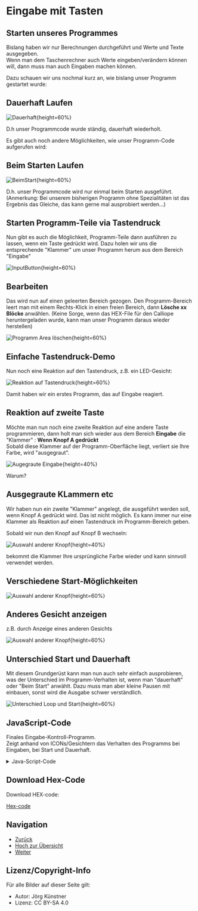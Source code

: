 # Eingabe mit Tasten 

## Starten unseres Programmes 

Bislang haben wir nur Berechnungen durchgeführt und Werte und Texte ausgegeben.  
Wenn man dem Taschenrechner auch Werte eingeben/verändern können will, dann muss man auch Eingaben machen können.

Dazu schauen wir uns nochmal kurz an, wie bislang unser Programm gestartet wurde:

## Dauerhaft Laufen

![Dauerhaft](pics/01_Dauerhaft.png){height=60%}

D.h unser Programmcode wurde ständig, dauerhaft wiederholt.

Es gibt auch noch andere Möglichkeiten, wie unser Programm-Code aufgerufen wird:

## Beim Starten Laufen
 
![BeimStart](pics/02_BeimStart.png){height=60%}


D.h. unser Programmcode wird nur einmal beim Starten ausgeführt.
(Anmerkung: Bei unserem bisherigen Programm ohne Spezialitäten ist das Ergebnis das Gleiche, das kann gerne mal ausprobiert werden...)


## Starten Programm-Teile via Tastendruck

Nun gibt es auch die Möglichkeit, Programm-Teile dann ausführen zu lassen, wenn ein Taste gedrückt wird.
Dazu holen wir uns die entsprechende "Klammer" um unser Programm herum aus dem Bereich "Eingabe"

![InputButton](pics/03_EingabeButton.png){height=60%}


## Bearbeiten 

Das wird nun auf einen geleerten Bereich gezogen.
Den Programm-Bereich leert man mit einem Rechts-Klick in einen freien Bereich, dann **Lösche xx Blöcke** anwählen.
(Keine Sorge, wenn das HEX-File für den Calliope heruntergeladen wurde, kann man unser Programm daraus wieder herstellen)
 
![Programm Area löschen](pics/04_ProgrammAreaLoeschen.png){height=60%}


## Einfache Tastendruck-Demo

Nun noch eine Reaktion auf den Tastendruck, z.B. ein LED-Gesicht:

![Reaktion auf Tastendruck](pics/05_TastenReaktion.png){height=60%}


Damit haben wir ein erstes Programm, das auf Eingabe reagiert.


## Reaktion auf zweite Taste

Möchte man nun noch eine zweite Reaktion auf eine andere Taste programmieren, 
dann holt man sich wieder aus dem Bereich **Eingabe** die "Klammer" :  **Wenn Knopf A gedrückt**<br>
Sobald diese Klammer auf der Programm-Oberfläche liegt, verliert sie Ihre Farbe, wird "ausgegraut".  

![Augegraute Eingabe](pics/06_TastenReaktion_Doppelt.png){height=40%}

Warum?  

## Ausgegraute KLammern etc

Wir haben nun ein zweite "Klammer" angelegt, die ausgeführt werden soll, wenn Knopf A gedrückt wird.
Das ist nicht möglich. Es kann immer nur eine Klammer als Reaktion auf einen Tastendruck im Programm-Bereich geben.

Sobald wir nun den Knopf auf Knopf B wechseln:

![Auswahl anderer Knopf](pics/07_TastenReaktion_B_01.png){height=40%}


bekommt die Klammer Ihre ursprüngliche Farbe wieder und kann sinnvoll verwendet werden.

## Verschiedene Start-Möglichkeiten

![Auswahl anderer Knopf](pics/08_TastenReaktion_B_02.png){height=60%}

## Anderes Gesicht anzeigen

z.B. durch Anzeige eines anderen Gesichts

![Auswahl anderer Knopf](pics/09_TastenReaktionBeide.png){height=60%}



## Unterschied Start und Dauerhaft

Mit diesem Grundgerüst kann man nun auch sehr einfach ausprobieren, was der Unterschied im Programm-Verhalten ist, wenn man "dauerhaft" oder "Beim Start" anwählt.
Dazu muss man aber kleine Pausen mit einbauen, sonst wird die Ausgabe schwer verständlich.


![Unterschied Loop und Start](pics/10_TastenReaktionBeideMitStart_und_Loop.png){height=60%}



## JavaScript-Code

Finales Eingabe-Kontroll-Programm.  
Zeigt anhand von ICONs/Gesichtern das Verhalten des Programms bei Eingaben, bei Start und Dauerhaft.

<details>
 <summary>Java-Script-Code</summary>

```js
input.onButtonPressed(Button.A, () => {
    basic.showLeds(`
        . # . # .
        . . . . .
        . . . . .
        # . . . #
        . # # # .
        `)
    basic.pause(1000)
})
input.onButtonPressed(Button.B, () => {
    basic.showLeds(`
        . # . # .
        . . . . .
        . . . . .
        . # # # .
        # . . . #
        `)
    basic.pause(1000)
})
basic.showLeds(`
    . # # # .
    . # . # .
    . . . # .
    . . # . .
    . . # . .
    `)
basic.pause(1000)
basic.forever(() => {
    basic.showLeds(`
        . # . # .
        . . . . .
        . . . . .
        # # # # #
        . . . . .
        `)
    basic.pause(1000)
})
```
</details>

## Download Hex-Code

Download HEX-code:

[Hex-code](mini-EingabeFinal.hex)


## Navigation


* [Zurück](../01_07_Platzhalter/index.html)
* [Hoch zur Übersicht](../index.html)  
* [Weiter ](../01_09_Taschenrechner/index.html)




## Lizenz/Copyright-Info
Für alle Bilder auf dieser Seite gilt:

*  Autor: Jörg Künstner
* Lizenz: CC BY-SA 4.0
